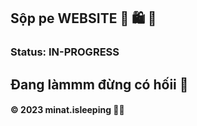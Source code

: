 ## Sộp pe WEBSITE   🛒 🛍️ 🤑
<!-- #### IN THIS PAGE, I'VE BUILT SOME BUTTONS TO MOVE EVERY PART OF PAGE EASIER!
- __[HOME]()__    - Return to main page to see about images about the band
- __[BAND]()__    - Information about the band 
- __[TOUR]()__    - Ticket services is also provided and touring schedule in here
- __[CONTACT]()__ - Offer as well as geographic contact info target the audience who want to folow and contact with them
- __[MORE>]()__   - Provide others services -->

<!-- --- -->
### Status: IN-PROGRESS
  Đang làmmm đừng có hốii 🥲
---
<!-- ### Screenshots: 
![Home](https://github.com/minatisleeping/The-Band/blob/main/screenshots/home.png)
![Contact](https://github.com/minatisleeping/The-Band/blob/main/screenshots/contact.png)
![Social Media](https://github.com/minatisleeping/The-Band/blob/main/screenshots/social%20media.png) -->

#### © 2023 minat.isleeping 🥱💤